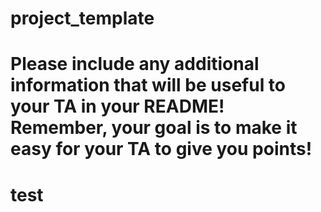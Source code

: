 # project_template
# Please include any additional information that will be useful to your TA in your README! Remember, your goal is to make it easy for your TA to give you points!
# test